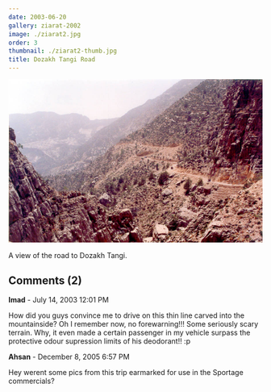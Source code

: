 ```yaml
---
date: 2003-06-20
gallery: ziarat-2002
image: ./ziarat2.jpg
order: 3
thumbnail: ./ziarat2-thumb.jpg
title: Dozakh Tangi Road
---
```


![Dozakh Tangi Road](./ziarat2.jpg)

A view of the road to Dozakh Tangi.

<div id="comments">

## Comments (2)

<div id="comment">

**Imad** - July 14, 2003 12:01 PM

How did you guys convince me to drive on this thin line carved into the mountainside? Oh I remember now, no forewarning!!! Some seriously scary terrain. Why, it even made a certain passenger in my vehicle surpass the protective odour supression limits of his deodorant!! :p

</div>

<div id="comment">

**Ahsan** - December  8, 2005  6:57 PM

Hey werent some pics from this trip earmarked for use in the Sportage commercials?

</div>

</div>